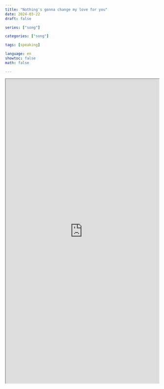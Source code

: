 ```yaml
---
title: "Nothing's gonna change my love for you"
date: 2024-03-22
draft: false

series: ["song"]

categories: ["song"]

tags: [speaking]

language: en
showtoc: false
math: false

---
```



<center>
<iframe src="https://www.bilibili.com/read/cv17252588/" width="100%" height="1000px"></iframe>
</center>

<!-- <div id="read-article-holder"></div>

<script>
  fetch('https://www.bilibili.com/read/cv17252588/')
    .then(response => response.text())
    .then(html => {
      document.getElementById('read-article-holder').innerHTML = html;
    });
</script> -->
